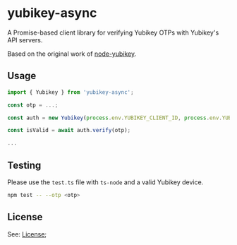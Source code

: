 # yubikey-async

A Promise-based client library for verifying Yubikey OTPs with Yubikey's API servers.

Based on the original work of [node-yubikey](https://github.com/jedp/node-yubikey).

## Usage

```js
import { Yubikey } from 'yubikey-async';

const otp = ...;

const auth = new Yubikey(process.env.YUBIKEY_CLIENT_ID, process.env.YUBIKEY_CLIENT_SECRET);

const isValid = await auth.verify(otp);

...
```

## Testing

Please use the `test.ts` file with `ts-node` and a valid Yubikey device.

```sh
npm test -- --otp <otp>
```

## License

See: [License](./LICENSE.md);
